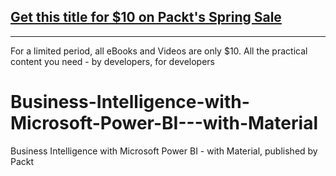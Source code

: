 ## [Get this title for $10 on Packt's Spring Sale](https://www.packt.com/V17265?utm_source=github&utm_medium=packt-github-repo&utm_campaign=spring_10_dollar_2022)
-----
For a limited period, all eBooks and Videos are only $10. All the practical content you need \- by developers, for developers

# Business-Intelligence-with-Microsoft-Power-BI---with-Material
Business Intelligence with Microsoft Power BI - with Material, published by Packt
